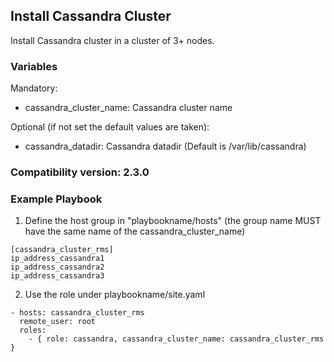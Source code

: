 ## Install Cassandra Cluster

Install Cassandra cluster in a cluster of 3+ nodes.

### Variables

Mandatory:
- cassandra_cluster_name: Cassandra cluster name


Optional (if not set the default values are taken):
- cassandra_datadir: Cassandra datadir (Default is /var/lib/cassandra)


### Compatibility version: 2.3.0

### Example Playbook

1) Define the host group in "playbookname/hosts" (the group name MUST have the same name of the cassandra_cluster_name)
```
[cassandra_cluster_rms]
ip_address_cassandra1
ip_address_cassandra2
ip_address_cassandra3
```

2) Use the role under playbookname/site.yaml
```
- hosts: cassandra_cluster_rms
  remote_user: root
  roles:
    - { role: cassandra, cassandra_cluster_name: cassandra_cluster_rms }
```
